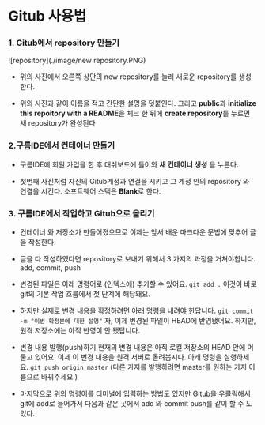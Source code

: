 # Gitub 사용법

### 1. Gitub에서 repository 만들기



![repository](./image/new repository.PNG) 


* 위의 사진에서 오른쪽 상단의 new repository를 눌러 새로운 repository를 생성한다.


* 위의 사진과 같이 이름을 적고 간단한 설명을 덧붙인다. 그리고 **public**과 **initialize this repoitory with a README**을 체크 한 뒤에 **create repository**를 누르면 새 repository가 완성된다

### 2.구름IDE에서 컨테이너 만들기

* 구름IDE에 회원 가입을 한 후 대쉬보드에 들어와 **새 컨테이너 생성** 을 누른다.

* 첫번째 사진처럼 자신의 Gitub계정과 연결을 시키고 그 계정 안의 repository 와 연결을 시킨다. 소프트웨어 스택은 **Blank**로 한다.


### 3. 구름IDE에서 작업하고 Gitub으로 올리기

* 컨테이너 와 저장소가 만들어졌으므로 이제는 앞서 배운 마크다운 문법에 맞추어 글을 작성한다.

* 글을 다 작성하였다면 repository로 보내기 위해서 3 가지의 과정을 거쳐야합니다. add, commit, push

* 변경된 파일은 아래 명령어로 (인덱스에) 추가할 수 있어요.
```git add .```
이것이 바로 git의 기본 작업 흐름에서 첫 단계에 해당돼요.

* 하지만 실제로 변경 내용을 확정하려면 아래 명령을 내려야 한답니다.
```git commit -m "이번 확정본에 대한 설명"```
자, 이제 변경된 파일이 HEAD에 반영됐어요.
하지만, 원격 저장소에는 아직 반영이 안 됐답니다.

* 변경 내용 발행(push)하기
현재의 변경 내용은 아직 로컬 저장소의 HEAD 안에 머물고 있어요.
이제 이 변경 내용을 원격 서버로 올려봅시다. 아래 명령을 실행하세요.
```git push origin master```
(다른 가지를 발행하려면 master를 원하는 가지 이름으로 바꿔주세요.) 

* 마지막으로 위의 명령어를 터미널에 입력하는 방법도 있지만 Gitub을 우클릭해서 git에 add로 들어가서 다음과 같은 곳에서 add 와 commit push를 같이 할 수 도 있다.









